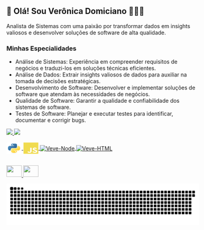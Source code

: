 ##  👋 Olá! Sou Verônica Domiciano 👩🏽‍💻
Analista de Sistemas com uma paixão por transformar dados em insights valiosos e desenvolver soluções de software de alta qualidade.
### Minhas Especialidades
- Análise de Sistemas: Experiência em compreender requisitos de negócios e traduzi-los em soluções técnicas eficientes.
- Análise de Dados: Extrair insights valiosos de dados para auxiliar na tomada de decisões estratégicas.
- Desenvolvimento de Software: Desenvolver e implementar soluções de software que atendam às necessidades de negócios.
- Qualidade de Software: Garantir a qualidade e confiabilidade dos sistemas de software.
- Testes de Software: Planejar e executar testes para identificar, documentar e corrigir bugs.

 <div>
  <a href="https://github.com/vevedomiciano">
  <img height = "180em" src = "https://github-readme-stats.vercel.app/api?username=vevedomiciano&show_icons=true&theme=dracula&include_all_commits=true&count_private=true" />
  <img height = "180em" src = "https://github-readme-stats.vercel.app/api/top-langs/?username=vevedomiciano&layout=compact&langs_count=16&theme=dracula" />
 </div>
<div style = "display: inline_block"> <br>
  <img align = "center" alt = "Veve-Python" height = "30" width = "40" src = "https://raw.githubusercontent.com/devicons/devicon/master/icons/python/python-original.svg ">
  <img align = "center" alt = "Veve-Js" height = "30" width = "40" src = "https://raw.githubusercontent.com/devicons/devicon/master/icons/javascript/javascript-plain.svg ">
  <img align = "center" alt = "Veve-Node" height = "30" width = "40" src = "https://cdn.jsdelivr.net/gh/devicons/devicon/icons/nodejs/nodejs-original.svg">
  <img align = "center" alt = "Veve-HTML" height = "30" width = "40" src = "https://cdn.jsdelivr.net/gh/devicons/devicon/icons/selenium/selenium-original.svg">   
</div>
  
  ##
 
<div> 
  <a href = "mailto:vevedomiciano@gmail.com"> <img height = "30" width = "40" src = "https://icongr.am/simple/gmail.svg?size=30&color=fafafa&colored=false" target = "blank"> </a>
  <a href="https://www.linkedin.com/in/veronica-domiciano/" target="_blank"> <img  height = "30" width = "40"src = "https://icongr.am/devicon/linkedin-original.svg?size=30&color=currentColor" target = " _ blank "> </a> 
 
  ![Snake animation](https://github.com/vevedomiciano/vevedomiciano/blob/output/github-contribution-grid-snake.svg)
 
</div>
